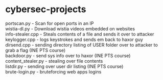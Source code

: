 # cybersec-projects

  portscan.py - Scan for open ports in an IP  
  wistia-dl.py - Download wistia videos embedded on websites  
  info-stealer.cpp - Steals contents of a file and sends it over to attacker  
  keylogger.cpp - logs keystrokes and sends em  back to haxor guy  
  dirsend.cpp - sending directory listing of USER folder over to attacker to grab a flag (INE PTS course)  
  backdoor.py - send sys info over to haxor (INE PTS course)  
  content_stealer.py - stealing over file contents  
  listdir.py - sending over user dir listing (INE PTS course)  
  brute-login.py - bruteforcing web apps logins  
